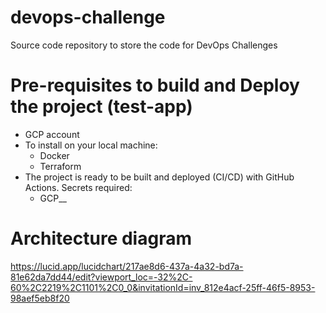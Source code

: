 # devops-challenge

Source code repository to store the code for DevOps Challenges

# Pre-requisites to build and Deploy the project (test-app)

- GCP account
- To install on your local machine:
  - Docker
  - Terraform
- The project is ready to be built and deployed (CI/CD) with GitHub Actions. Secrets required:
  - GCP__
# Architecture diagram

<https://lucid.app/lucidchart/217ae8d6-437a-4a32-bd7a-81e62da7dd44/edit?viewport_loc=-32%2C-60%2C2219%2C1101%2C0_0&invitationId=inv_812e4acf-25ff-46f5-8953-98aef5eb8f20>

# 
